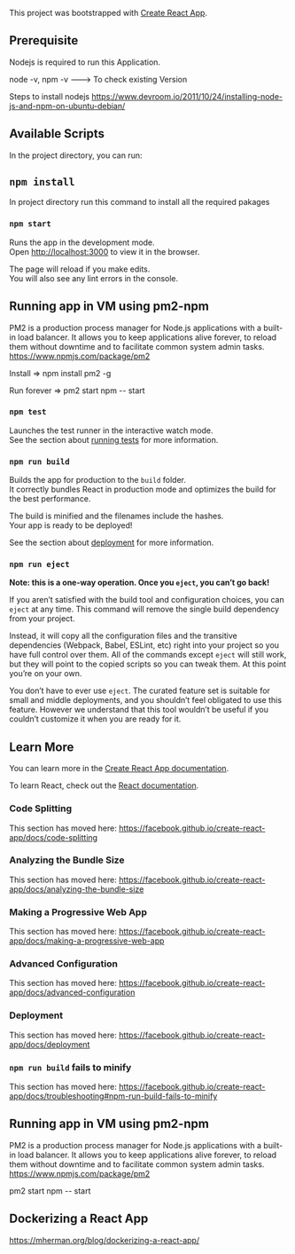This project was bootstrapped with [Create React App](https://github.com/facebook/create-react-app).

## Prerequisite

Nodejs is required to run this Application. 

node -v, npm -v ---> To check existing Version

Steps to install nodejs 
https://www.devroom.io/2011/10/24/installing-node-js-and-npm-on-ubuntu-debian/



## Available Scripts

In the project directory, you can run:

## `npm install`

In project directory run this command to install all the required pakages


### `npm start`

Runs the app in the development mode.<br>
Open [http://localhost:3000](http://localhost:3000) to view it in the browser.

The page will reload if you make edits.<br>
You will also see any lint errors in the console.

## Running app in VM using pm2-npm
PM2 is a production process manager for Node.js applications with a built-in load balancer. It allows you to keep applications alive forever, to reload them without downtime and to facilitate common system admin tasks.
https://www.npmjs.com/package/pm2

Install => npm install pm2 -g


Run forever => pm2 start npm -- start


### `npm test`

Launches the test runner in the interactive watch mode.<br>
See the section about [running tests](https://facebook.github.io/create-react-app/docs/running-tests) for more information.

### `npm run build`

Builds the app for production to the `build` folder.<br>
It correctly bundles React in production mode and optimizes the build for the best performance.

The build is minified and the filenames include the hashes.<br>
Your app is ready to be deployed!

See the section about [deployment](https://facebook.github.io/create-react-app/docs/deployment) for more information.

### `npm run eject`

**Note: this is a one-way operation. Once you `eject`, you can’t go back!**

If you aren’t satisfied with the build tool and configuration choices, you can `eject` at any time. This command will remove the single build dependency from your project.

Instead, it will copy all the configuration files and the transitive dependencies (Webpack, Babel, ESLint, etc) right into your project so you have full control over them. All of the commands except `eject` will still work, but they will point to the copied scripts so you can tweak them. At this point you’re on your own.

You don’t have to ever use `eject`. The curated feature set is suitable for small and middle deployments, and you shouldn’t feel obligated to use this feature. However we understand that this tool wouldn’t be useful if you couldn’t customize it when you are ready for it.

## Learn More

You can learn more in the [Create React App documentation](https://facebook.github.io/create-react-app/docs/getting-started).

To learn React, check out the [React documentation](https://reactjs.org/).

### Code Splitting

This section has moved here: https://facebook.github.io/create-react-app/docs/code-splitting

### Analyzing the Bundle Size

This section has moved here: https://facebook.github.io/create-react-app/docs/analyzing-the-bundle-size

### Making a Progressive Web App

This section has moved here: https://facebook.github.io/create-react-app/docs/making-a-progressive-web-app

### Advanced Configuration

This section has moved here: https://facebook.github.io/create-react-app/docs/advanced-configuration

### Deployment

This section has moved here: https://facebook.github.io/create-react-app/docs/deployment

### `npm run build` fails to minify

This section has moved here: https://facebook.github.io/create-react-app/docs/troubleshooting#npm-run-build-fails-to-minify


## Running app in VM using pm2-npm
PM2 is a production process manager for Node.js applications with a built-in load balancer. It allows you to keep applications alive forever, to reload them without downtime and to facilitate common system admin tasks.
https://www.npmjs.com/package/pm2

pm2 start npm -- start


## Dockerizing a React App

https://mherman.org/blog/dockerizing-a-react-app/
